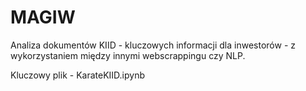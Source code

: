 # MAGIW

Analiza dokumentów KIID - kluczowych informacji dla inwestorów - z wykorzystaniem między innymi webscrappingu czy NLP.

Kluczowy plik - KarateKIID.ipynb
